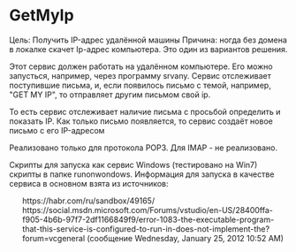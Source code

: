 # GetMyIp
Цель: Получить IP-адрес удалённой машины
Причина: ногда без домена в локалке скачет Ip-адрес компьютера. Это один из вариантов решения.

Этот сервис должен работать на удалённом компьютере. Его можно запусться, например, через программу srvany. Сервис отслеживает поступившие письма, и, если появилось письмо с темой, например, "GET MY IP", то отправляет другим письмом свой ip.

То есть сервис отслеживает наличие письма с просьбой определить и показать IP. Как только письмо появляется, то сервис создаёт новое письмо с его IP-адресом

Реализовано только для протокола POP3. Для IMAP - не реализовано.

Скрипты для запуска как сервис Windows (тестировано на Win7) скрипты в папке runonwondows. 
Информация для запуска в качестве сервиса в основном взята из источников: 
<ul style="list-style-type: none;">
  <li>
https://habr.com/ru/sandbox/49165/
  </li>
  <li>
https://social.msdn.microsoft.com/Forums/vstudio/en-US/28400ffa-f905-4b6b-97f7-2df1166849f9/error-1083-the-executable-program-that-this-service-is-configured-to-run-in-does-not-implement-the?forum=vcgeneral   (сообщение Wednesday, January 25, 2012 10:52 AM)
  </li>
</ul>
